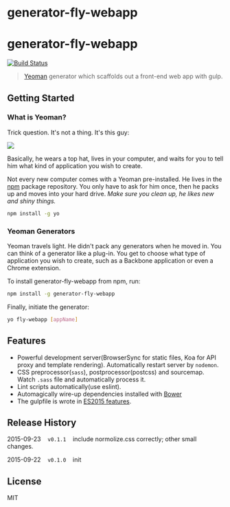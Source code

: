 # generator-fly-webapp
# generator-fly-webapp

[![Build Status](https://travis-ci.org/creeperyang/generator-fly-webapp.svg)](https://travis-ci.org/creeperyang/generator-fly-webapp)

> [Yeoman](http://yeoman.io) generator which scaffolds out a front-end web app with gulp.


## Getting Started

### What is Yeoman?

Trick question. It's not a thing. It's this guy:

![](http://i.imgur.com/JHaAlBJ.png)

Basically, he wears a top hat, lives in your computer, and waits for you to tell him what kind of application you wish to create.

Not every new computer comes with a Yeoman pre-installed. He lives in the [npm](https://npmjs.org) package repository. You only have to ask for him once, then he packs up and moves into your hard drive. *Make sure you clean up, he likes new and shiny things.*

```bash
npm install -g yo
```

### Yeoman Generators

Yeoman travels light. He didn't pack any generators when he moved in. You can think of a generator like a plug-in. You get to choose what type of application you wish to create, such as a Backbone application or even a Chrome extension.

To install generator-fly-webapp from npm, run:

```bash
npm install -g generator-fly-webapp
```

Finally, initiate the generator:

```bash
yo fly-webapp [appName]
```

## Features

- Powerful development server(BrowserSync for static files, Koa for API proxy and template rendering). Automatically restart server by `nodemon`.
- CSS preprocessor(`sass`), postprocessor(postcss) and sourcemap. Watch `.sass` file and automatically process it.
- Lint scripts automatically(use eslint).
- Automagically wire-up dependencies installed with [Bower](http://bower.io)
- The gulpfile is wrote in [ES2015 features](https://babeljs.io/docs/learn-es2015/).

## Release History

2015-09-23&nbsp;&nbsp;&nbsp;&nbsp;`v0.1.1`&nbsp;&nbsp;&nbsp;&nbsp;include normolize.css correctly; other small changes.

2015-09-22&nbsp;&nbsp;&nbsp;&nbsp;`v0.1.0`&nbsp;&nbsp;&nbsp;&nbsp;init

## License

MIT
